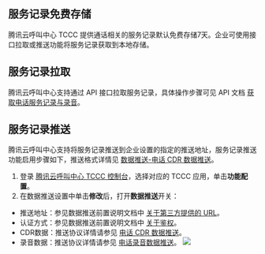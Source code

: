 ## 服务记录免费存储
腾讯云呼叫中心 TCCC 提供通话相关的服务记录默认免费存储7天。企业可使用接口拉取或推送功能将服务记录获取到本地存储。

## 服务记录拉取
腾讯云呼叫中心支持通过 API 接口拉取服务记录，具体操作步骤可见 API 文档 [获取电话服务记录与录音](https://cloud.tencent.com/document/product/679/47714)。

## 服务记录推送
腾讯云呼叫中心支持将服务记录推送到企业设置的指定的推送地址，服务记录推送功能启用步骤如下，推送格式详情见 [数据推送-电话 CDR 数据推送](https://cloud.tencent.com/document/product/679/67257)。
1. 登录 [腾讯云呼叫中心 TCCC 控制台](https://console.cloud.tencent.com/ccc)，选择对应的 TCCC 应用，单击**功能配置**。
2. 在数据推送设置中单击**修改**后，打开**数据推送**开关：
 - 推送地址：参见数据推送前置说明文档中 [关于第三方提供的 URL](https://cloud.tencent.com/document/product/679/67256#.E5.85.B3.E4.BA.8E.E7.AC.AC.E4.B8.89.E6.96.B9.E6.8F.90.E4.BE.9B.E7.9A.84-url.3Ca-id.3D.22third.22.3E.3C.2Fa.3E)。
 - 认证方式：参见数据推送前置说明文档中 [关于鉴权](https://cloud.tencent.com/document/product/679/67256#.E5.85.B3.E4.BA.8E.E9.89.B4.E6.9D.83.3Ca-id.3D.22verify.22.3E.3C.2Fa.3E)。
 - CDR数据：推送协议详情请参见 [电话 CDR 数据推送](https://cloud.tencent.com/document/product/679/67257)。
 - 录音数据：推送协议详情请参见 [电话录音数据推送](https://cloud.tencent.com/document/product/679/67258)。
![](https://qcloudimg.tencent-cloud.cn/raw/a0b33bfc637f21f31f34bac6d99e5e59.png)
